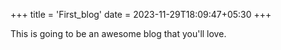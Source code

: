 +++
title = 'First_blog'
date = 2023-11-29T18:09:47+05:30
+++

This is going to be an awesome blog that you'll love.